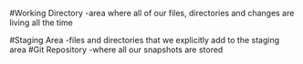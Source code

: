 #Working Directory
-area where all of our files, directories and changes are living all the time

#Staging Area
-files and directories that we explicitly add to the staging area
#Git Repository
-where all our snapshots are stored